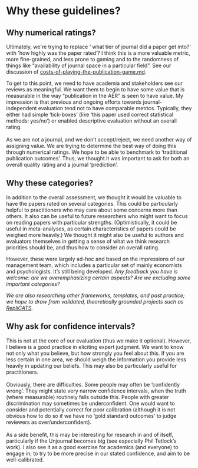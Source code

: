 # Why these guidelines?

## **Why numerical ratings?**

Ultimately, we're trying to replace ‘ what tier of journal did a paper get into?' with 'how highly was the paper rated’? I think this is a more valuable metric, more fine-grained, and less prone to gaming and to the randomness of things like “availability of journal space in a particular field”. See our discussion of [costs-of-playing-the-publication-game.md](../../../benefits-and-features/costs-of-playing-the-publication-game.md "mention").

To get to this point, we need to have academia and stakeholders see our reviews as meaningful. We want them to begin to have some value that is measurable in the way “publication in the AER” is seen to have value. My impression is that previous and ongoing efforts towards journal-independent evaluation tend not to have comparable metrics. Typically, they either had simple ‘tick-boxes’ (like ‘this paper used correct statistical methods: yes/no’) or enabled descriptive evaluation without an overall rating.\
\
As we are not a journal, and we don’t accept/reject, we need another way of assigning value. We are trying to determine the best way of doing this through numerical ratings. We hope to be able to benchmark to ‘traditional publication outcomes’. Thus, we thought it was important to ask for both an overall quality rating and a journal ‘prediction’.

## Why these categories?

In addition to the overall assessment, we thought it would be valuable to have the papers rated on several categories. This could be particularly helpful to practitioners who may care about some concerns more than others. It also can be useful to future researchers who might want to focus on reading papers with particular strengths. (Optimistically, it could be useful in meta-analyses, as certain characteristics of papers could be weighed more heavily.) We thought it might also be useful to authors and evaluators themselves in getting a sense of what we think research priorities should be, and thus how to consider an overall rating.

However, these were largely ad-hoc and based on the impressions of our management team, which includes a particular set of mainly economists and psychologists. It’s still being developed. _Any feedback you have is welcome_: _are we overemphasizing certain aspects? Are we excluding some important categories?_

_We are also researching other frameworks, templates, and past practice; we hope to draw from validated, theoretically grounded projects such as_ [_RepliCATS_](https://replicats.research.unimelb.edu.au/resources/)_._

## Why ask for confidence intervals?

This is not at the core of our evaluation (thus we make it optional). However, I believe is a good practice in eliciting expert judgment. We want to know not only what you believe, but how strongly you feel about this. If you are less certain in one area, we should weigh the information you provide less heavily in updating our beliefs. This may also be particularly useful for practitioners.\
\
Obviously, there are difficulties. Some people may often be ‘confidently wrong’. They might state very narrow confidence intervals, when the truth (where measurable) routinely falls outside this. People with greater discrimination may sometimes be underconfident. One would want to consider and potentially correct for poor calibration (although it is not obvious how to do so if we have no ‘gold standard outcomes’ to judge reviewers as over/underconfident).\
\
As a side benefit, this may be interesting for research in and of itself, particularly if the Unjournal becomes big (see especially Phil Tetlock’s work). I also see it as a good exercise for academics (and everyone) to engage in; to try to be more precise in our stated confidence, and aim to be well-calibrated.

